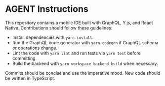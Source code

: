 # AGENT Instructions

This repository contains a mobile IDE built with GraphQL, Y.js, and React Native. Contributions should follow these guidelines:

- Install dependencies with `yarn install`.
- Run the GraphQL code generator with `yarn codegen` if GraphQL schema or operations change.
- Lint the code with `yarn lint` and run tests via `yarn test` before committing.
- Build the backend with `yarn workspace backend build` when necessary.

Commits should be concise and use the imperative mood. New code should be written in TypeScript.
